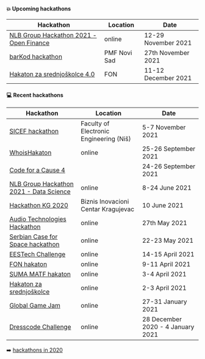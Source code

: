 #### :boom: Upcoming hackathons

| Hackathon | Location | Date |
| --------- | -------- | ---- |
| [NLB Group Hackathon 2021 - Open Finance](https://www.nlb.si/hackathon-2021-open-finance) | online | 12-29 November 2021 |
| [barKod hackathon](https://bar-kod.rs/) | PMF Novi Sad | 27th November 2021 |
| [Hakaton za srednjoškolce 4.0](https://hzs.fonis.rs/4.0/#/) | FON | 11-12 December 2021 |

#### :computer: Recent hackathons

| Hackathon | Location | Date |
| --------- | -------- | ---- |
| [SICEF hackathon](https://hakaton.sicef.info/) | Faculty of Electronic Engineering (Niš) | 5-7 November 2021 |
| [WhoisHakaton](https://whoishakaton.rs/) | online | 25-26 September 2021 |
| [Code for a Cause 4](https://www.vegait.rs/media-center/news/code-for-a-cause-4-help-non-profit-organisations-digitalise) | | 24-26 September 2021 |
| [NLB Group Hackathon 2021 - Data Science](https://www.nlb.si/hackathon-2021-data-science) | online | 8-24 June 2021 |
| [Hackathon KG 2020](https://docs.google.com/forms/d/16Why9Wi-9IG9hUvsSwvSu0Y-WIj0t9jlcRw1WMUNU6I/viewform) | Biznis Inovacioni Centar Kragujevac | 10 June 2021 |
| [Audio Technologies Hackathon](https://westernbalkanstartups.net/summer-audio) | online | 27th May 2021 |
| [Serbian Case for Space hackathon](http://serbiancaseforspace.com/#/rgz-hackathon-2021) | online | 22-23 May 2021 |
| [EESTech Challenge](https://eestechchallenge.eestec.net/#/) | online | 14-15 April 2021 |
| [FON hakaton](https://hakaton.fonis.rs/2021/#/) | online | 9-11 April 2021 |
| [SUMA MATF hakaton](https://sumamatf.rs/hakaton) | online | 3-4 April 2021 |
| [Hakaton za srednjoškolce](https://hzs.fonis.rs/2021/#/) | online | 2-3 April 2021 |
| [Global Game Jam](https://www.metropolitan.ac.rs/online-global-game-jam-2021/) | online | 27-31 January 2021 |
| [Dresscode Challenge](https://www.instagram.com/p/CJRcCAwnYxA/) | online | 28 December 2020 - 4 January 2021 |

:arrow_right: [hackathons in 2020](2020.md)
